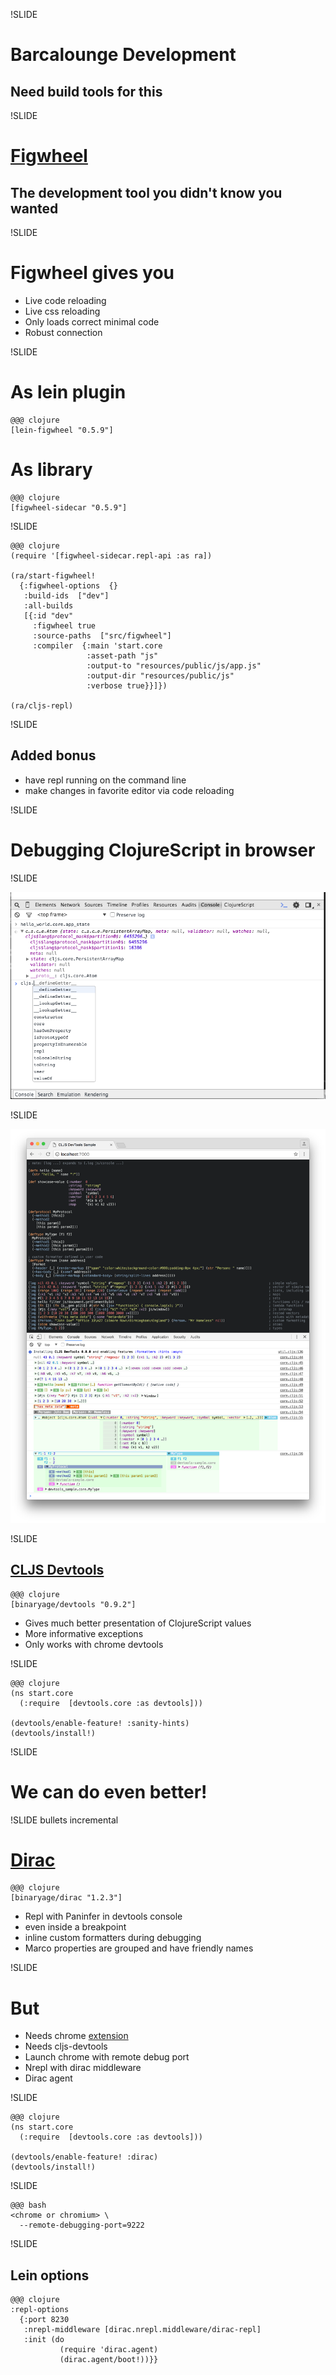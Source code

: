 !SLIDE

# Barcalounge Development
## Need build tools for this

!SLIDE

# [Figwheel](https://github.com/bhauman/lein-figwheel)
## The development tool you didn't know you wanted

!SLIDE

# Figwheel gives you

- Live code reloading
- Live css reloading
- Only loads correct minimal code
- Robust connection

!SLIDE

# As lein plugin

    @@@ clojure
    [lein-figwheel "0.5.9"]

# As library

    @@@ clojure
    [figwheel-sidecar "0.5.9"]

!SLIDE

    @@@ clojure
    (require '[figwheel-sidecar.repl-api :as ra])

    (ra/start-figwheel!
      {:figwheel-options  {}
       :build-ids  ["dev"]
       :all-builds
       [{:id "dev"
         :figwheel true
         :source-paths  ["src/figwheel"]
         :compiler  {:main 'start.core
                     :asset-path "js"
                     :output-to "resources/public/js/app.js"
                     :output-dir "resources/public/js"
                     :verbose true}}]})

    (ra/cljs-repl)

!SLIDE

## Added bonus
- have repl running on the command line
- make changes in favorite editor via code reloading

!SLIDE

# Debugging ClojureScript in browser

!SLIDE

![Base ClojureScript Data Structure Display](../../images/base_cljs_inspect_object.png)

!SLIDE

![Base ClojureScript Dev Tools Display](../../images/devtools_cljs_inspect_object.png)

!SLIDE

## [CLJS Devtools](https://github.com/binaryage/cljs-devtools)

    @@@ clojure
    [binaryage/devtools "0.9.2"]

- Gives much better presentation of ClojureScript values
- More informative exceptions
- Only works with chrome devtools

!SLIDE

    @@@ clojure
    (ns start.core
      (:require  [devtools.core :as devtools]))

    (devtools/enable-feature! :sanity-hints)
    (devtools/install!)

!SLIDE

# We can do even better!

!SLIDE bullets incremental

# [Dirac](https://github.com/binaryage/dirac)

    @@@ clojure
    [binaryage/dirac "1.2.3"]

- Repl with Paninfer in devtools console
- even inside a breakpoint
- inline custom formatters during debugging
- Marco properties are grouped and have friendly names

!SLIDE

# But
- Needs chrome  [extension](https://chrome.google.com/webstore/detail/dirac-devtools/kbkdngfljkchidcjpnfcgcokkbhlkogi)
- Needs cljs-devtools
- Launch chrome with remote debug port
- Nrepl with dirac middleware
- Dirac agent

!SLIDE

    @@@ clojure
    (ns start.core
      (:require  [devtools.core :as devtools]))

    (devtools/enable-feature! :dirac)
    (devtools/install!)

!SLIDE

    @@@ bash
    <chrome or chromium> \
      --remote-debugging-port=9222

!SLIDE

## Lein options

    @@@ clojure
    :repl-options
      {:port 8230
       :nrepl-middleware [dirac.nrepl.middleware/dirac-repl]
       :init (do
               (require 'dirac.agent)
               (dirac.agent/boot!))}}
